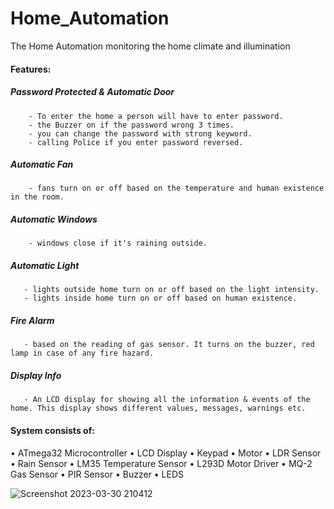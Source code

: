 # Home_Automation
The Home Automation monitoring the home climate and illumination 

 #### Features:
 ##### Password Protected & Automatic Door 
        - To enter the home a person will have to enter password.
        - the Buzzer on if the password wrong 3 times.
        - you can change the password with strong keyword.
        - calling Police if you enter password reversed.
 ##### Automatic Fan
        - fans turn on or off based on the temperature and human existence in the room.
 ##### Automatic Windows
        - windows close if it's raining outside.
##### Automatic Light
       - lights outside home turn on or off based on the light intensity.
       - lights inside home turn on or off based on human existence.
##### Fire Alarm 
       - based on the reading of gas sensor. It turns on the buzzer, red lamp in case of any fire hazard.
##### Display Info 
       - An LCD display for showing all the information & events of the home. This display shows different values, messages, warnings etc.
#### System consists of:
• ATmega32 Microcontroller
• LCD Display
• Keypad
• Motor
• LDR Sensor
• Rain Sensor
• LM35 Temperature Sensor
• L293D Motor Driver
• MQ-2 Gas Sensor
• PIR Sensor
• Buzzer
• LEDS

![Screenshot 2023-03-30 210412](https://user-images.githubusercontent.com/47139708/228968086-7f6830ac-f647-4cd9-920a-f5bd50bec44a.png)
